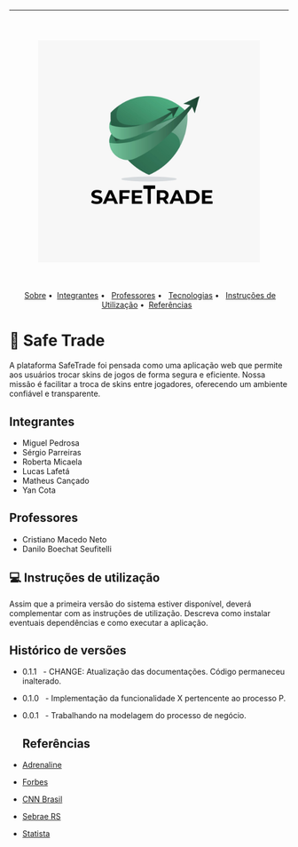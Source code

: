 <hr>
<br>
<h3 align="center">
<img width="400px" src="./docs/images/LogoSafeTrade.jpg">
</h3>
<br>
<p align="center">
 <a href="#-Safe-Trade">Sobre</a> •
 <a href="#-Integrantes">Integrantes</a> • 
 <a href="#-Professores">Professores</a> • 
 <a href="#-Tecnologias">Tecnologias</a> • 
 <a href="#-Instruções-de-utilização">Instruções de Utilização</a> •
 <a href="#-Referências">Referências</a>  
</p>

# 📝 Safe Trade

A plataforma SafeTrade foi pensada como uma aplicação web que permite aos usuários trocar skins de jogos de forma segura e eficiente. Nossa missão é facilitar a troca de skins entre jogadores, oferecendo um ambiente confiável e transparente.

## Integrantes

- Miguel Pedrosa 
- Sérgio Parreiras
- Roberta Micaela
- Lucas Lafetá 
- Matheus Cançado
- Yan Cota

## Professores

- Cristiano Macedo Neto
- Danilo Boechat Seufitelli


## 💻 Instruções de utilização

Assim que a primeira versão do sistema estiver disponível, deverá complementar com as instruções de utilização. Descreva como instalar eventuais dependências e como executar a aplicação.

## Histórico de versões

- 0.1.1
  - CHANGE: Atualização das documentações. Código permaneceu inalterado.
- 0.1.0
  - Implementação da funcionalidade X pertencente ao processo P.
- 0.0.1
  - Trabalhando na modelagem do processo de negócio.

  ## Referências

- [Adrenaline](https://www.adrenaline.com.br/games/cuidado-novo-golpe-oferece-skin-gratuita-e-rouba-contas-na-steam/)
- [Forbes](https://forbes.com.br/forbes-tech/2022/03/por-que-os-gamers-valorizam-tanto-as-roupas-e-acessorios-virtuais/)
- [CNN Brasil](https://www.cnnbrasil.com.br/tecnologia/publico-gamer-cresce-e-3-em-cada-4-brasileiros-consomem-jogos-eletronicos/)
- [Sebrae RS](https://digital.sebraers.com.br/blog/mercado/tendencias-para-a-industria-de-games-em-2024/#:~:text=A%20expectativa%20para%20os%20pr%C3%B3ximos,242%2C7%20bilh%C3%B5es%20no%20setor.)
- [Statista](https://www.statista.com/study/39310/video-games/?locale=en)
